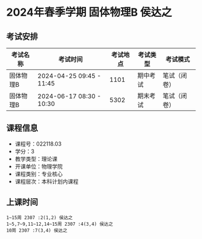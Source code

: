 # 2024年春季学期 固体物理B 侯达之




## 考试安排

| 考试名称 | 考试时间 | 考试地点 | 考试类型 | 考试模式 |
| -------- | -------- | -------- | -------- | -------- |
| 固体物理B | 2024-04-25 09:45 - 11:45 | 1101 | 期中考试 | 笔试（闭卷） |
| 固体物理B | 2024-06-17 08:30 - 10:30 | 5302 | 期末考试 | 笔试（闭卷） |





## 课程信息

- 课程号：022118.03
- 学分：3
- 教学类型：理论课
- 开课单位：物理学院
- 课程类别：专业核心
- 课程层次：本科计划内课程

## 上课时间

```
1~15周 2307 :2(1,2) 侯达之
1~5,7~9,11~12,14~15周 2307 :4(3,4) 侯达之
10周 2307 :7(3,4) 侯达之
```


